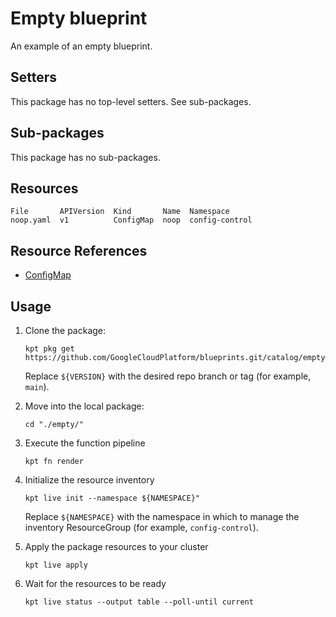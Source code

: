 # Empty blueprint

An example of an empty blueprint.

## Setters

This package has no top-level setters. See sub-packages.

## Sub-packages

This package has no sub-packages.

## Resources

```
File       APIVersion  Kind       Name  Namespace
noop.yaml  v1          ConfigMap  noop  config-control
```

## Resource References

- [ConfigMap](https://kubernetes.io/docs/reference/generated/kubernetes-api/v1.21/#configmap-v1-core)

## Usage

1.  Clone the package:
    ```
    kpt pkg get https://github.com/GoogleCloudPlatform/blueprints.git/catalog/empty@${VERSION}
    ```
    Replace `${VERSION}` with the desired repo branch or tag
    (for example, `main`).

1.  Move into the local package:
    ```
    cd "./empty/"
    ```

1.  Execute the function pipeline
    ```
    kpt fn render
    ```

1.  Initialize the resource inventory
    ```
    kpt live init --namespace ${NAMESPACE}"
    ```
    Replace `${NAMESPACE}` with the namespace in which to manage
    the inventory ResourceGroup (for example, `config-control`).

1.  Apply the package resources to your cluster
    ```
    kpt live apply
    ```

1.  Wait for the resources to be ready
    ```
    kpt live status --output table --poll-until current
    ```

